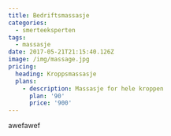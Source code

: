 ```yaml
---
title: Bedriftsmassasje
categories:
  - smerteeksperten
tags:
  - massasje
date: 2017-05-21T21:15:40.126Z
image: /img/massage.jpg
pricing:
  heading: Kroppsmassasje
  plans:
    - description: Massasje for hele kroppen
      plan: '90'
      price: '900'
---
```

awefawef
